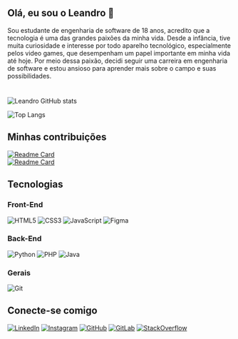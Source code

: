 ## Olá, eu sou o Leandro 👋
Sou estudante de engenharia de software de 18 anos, acredito que a tecnologia é uma das grandes paixões da minha vida. Desde a infância, tive muita curiosidade e interesse por todo aparelho tecnológico, especialmente pelos video games, que desempenham um papel importante em minha vida até hoje. Por meio dessa paixão, decidi seguir uma carreira em engenharia de software e estou ansioso para aprender mais sobre o campo e suas possibilidades.
#
![Leandro GitHub stats](https://github-readme-stats.vercel.app/api?username=Landro001&show_icons=true&theme=synthwave)

![Top Langs](https://github-readme-stats.vercel.app/api/top-langs/?username=Landro001&layout=compact&theme=synthwave)

## Minhas contribuições

[![Readme Card](https://github-readme-stats.vercel.app/api/pin/?username=Landro001&repo=dio-lab-open-source&theme=synthwave)](https://github.com/Landro001/dio-lab-open-source)<br>
[![Readme Card](https://github-readme-stats.vercel.app/api/pin/?username=Landro001&repo=FreshRoutes&theme=synthwave)](https://github.com/Landro001/FreshRoutes)

## Tecnologias

### Front-End
![HTML5](https://img.shields.io/badge/HTML5-E34F26?style=for-the-badge&logo=html5&logoColor=white)
![CSS3](https://img.shields.io/badge/CSS3-1572B6?style=for-the-badge&logo=css3&logoColor=white)
![JavaScript](https://img.shields.io/badge/JavaScript-323330?style=for-the-badge&logo=javascript&logoColor=F7DF1E)
![Figma](https://img.shields.io/badge/Figma-F24E1E?style=for-the-badge&logo=figma&logoColor=white)


### Back-End

![Python](https://img.shields.io/badge/Python-14354C?style=for-the-badge&logo=python&logoColor=white)
![PHP](https://img.shields.io/badge/PHP-777BB4?style=for-the-badge&logo=php&logoColor=white)
![Java](https://img.shields.io/badge/java-%23ED8B00.svg?style=for-the-badge&logo=openjdk&logoColor=white)

### Gerais
![Git](https://img.shields.io/badge/Git-F24E1E?style=for-the-badge&logo=git&logoColor=white)

## Conecte-se comigo
[![LinkedIn](https://img.shields.io/badge/LinkedIn-0077B5?style=for-the-badge&logo=linkedin&logoColor=white)](https://www.linkedin.com/in/leandrojose-developer/)
[![Instagram](https://img.shields.io/badge/Instagram-E4405F?style=for-the-badge&logo=instagram&logoColor=white)](https://www.instagram.com/llm_0805/)
[![GitHub](https://img.shields.io/badge/GitHub-100000?style=for-the-badge&logo=github&logoColor=white)](https://github.com/Landro001)
[![GitLab](https://img.shields.io/badge/GitLab-330F63?style=for-the-badge&logo=gitlab&logoColor=white)](https://gitlab.com/Landro001)
[![StackOverflow](https://img.shields.io/badge/Stack_Overflow-FE7A16?style=for-the-badge&logo=stack-overflow&logoColor=white)](https://pt.stackoverflow.com/users/334055/leandro-jos%c3%a9-borges)
